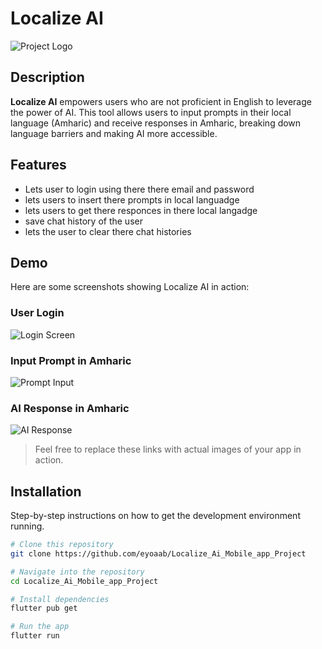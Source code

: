 # Localize AI

![Project Logo](https://drive.google.com/drive/folders/11NFmHiBUTAdI_9j7cM0dgIBfSyq5LbqO)

## Description
**Localize AI** empowers users who are not proficient in English to leverage the power of AI. This tool allows users to input prompts in their local language (Amharic) and receive responses in Amharic, breaking down language barriers and making AI more accessible.

## Features
- Lets user to login using there there email and password
- lets users to insert there prompts in local languadge
- lets users to get there responces in there local langadge
- save chat history of the user
- lets the user to clear there chat histories


## Demo

Here are some screenshots showing Localize AI in action:

### User Login
![Login Screen](https://drive.google.com/drive/folders/11NFmHiBUTAdI_9j7cM0dgIBfSyq5LbqO)

### Input Prompt in Amharic
![Prompt Input](https://drive.google.com/drive/folders/11NFmHiBUTAdI_9j7cM0dgIBfSyq5LbqO)

### AI Response in Amharic
![AI Response](https://drive.google.com/drive/folders/11NFmHiBUTAdI_9j7cM0dgIBfSyq5LbqO)

> Feel free to replace these links with actual images of your app in action.


## Installation
Step-by-step instructions on how to get the development environment running.

```bash
# Clone this repository
git clone https://github.com/eyoaab/Localize_Ai_Mobile_app_Project
```
```bash
# Navigate into the repository
cd Localize_Ai_Mobile_app_Project
```
```bash
# Install dependencies
flutter pub get
```
```bash
# Run the app
flutter run
```
